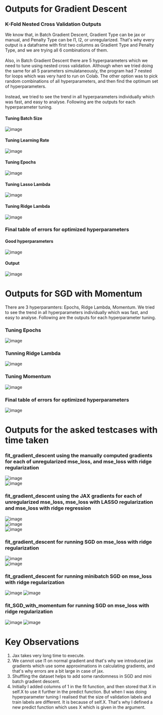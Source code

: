 # Outputs for Gradient Descent

### K-Fold Nested Cross Validation Outputs 
We know that, in Batch Gradient Descent, Gradient Type can be jax or manual, and Penalty Type can be l1, l2, or unregularized. That's why every output is a dataframe with
first two columns as Gradient Type and Penalty Type, and we are trying all 6 combinations of them. <br> <br>
Also, in Batch Gradient Descent there are 5 hyperparameters which we need to tune using nested cross validation. Although when we tried doing the same for all 5 parameters
simulataneously, the program had 7 nested for loops which was very hard to run on Colab. The other option was to pick random combinations of all hyperparameters, and then find
the optimum set of hyperparameters.
<br><br>
Instead, we tried to see the trend in all hyperparameters individually which was fast, and easy to analyse. Following are the outputs for each hyperparameter tuning.
#### Tuning Batch Size
![image](https://user-images.githubusercontent.com/76472249/225251038-fbadad87-4ee3-41ad-99c5-f07c75e3b899.png)

#### Tuning Learning Rate
![image](https://user-images.githubusercontent.com/76472249/225251099-01a9d6ec-49bf-4474-829d-b11de2e08d0d.png)

#### Tuning Epochs
![image](https://user-images.githubusercontent.com/76472249/225251166-bf85c206-4ccc-4356-982f-b5f256a332cd.png)

#### Tuning Lasso Lambda
![image](https://user-images.githubusercontent.com/76472249/225251238-1b3ca975-23ca-45db-abc7-aeb476a92c45.png)

#### Tuning Ridge Lambda
![image](https://user-images.githubusercontent.com/76472249/225251307-e9e5377c-48d5-4cdc-8006-b9535cb0d390.png)

### Final table of errors for optimized hyperparameters
#### Good hyperparameters
![image](https://user-images.githubusercontent.com/76472249/225253292-07a24d23-3eaf-4e56-9fa7-69849ea62ce8.png)
#### Output
![image](https://user-images.githubusercontent.com/76472249/225249945-351d01c5-5392-463a-a431-eec5efe411da.png)

# Outputs for SGD with Momentum
There are 3 hyperparamters: Epochs, Ridge Lambda, Momentum. We tried to see the trend in all hyperparameters individually which was fast, and easy to analyse. Following are the outputs for each hyperparameter tuning.

### Tuning Epochs
![image](https://user-images.githubusercontent.com/76472249/225269135-40872045-146b-4dfd-a7f7-34f498bffc29.png)

### Tunning Ridge Lambda
![image](https://user-images.githubusercontent.com/76472249/225270193-82eaf256-bdf8-4de6-bbc5-5ccfdd2d7656.png)

### Tuning Momentum
![image](https://user-images.githubusercontent.com/76472249/225279942-d3c88e25-4bf7-4d17-876b-da4e5d7d628d.png)

### Final table of errors for optimized hyperparameters
![image](https://user-images.githubusercontent.com/76472249/225280342-0958de5b-ec44-418c-8f07-5a274859b94b.png)

# Outputs for the asked testcases with time taken
### fit_gradient_descent using the manually computed gradients for each of unregularized mse_loss, and mse_loss with ridge regularization
![image](https://user-images.githubusercontent.com/76472249/228420121-a5a7c692-1806-4986-b4fa-18b1f7470574.png)
<br>
![image](https://user-images.githubusercontent.com/76472249/228420325-8662c81e-0b2e-4f85-a980-92c1691891b3.png)

### fit_gradient_descent using the JAX gradients for each of unregularized mse_loss, mse_loss with LASSO regularization and mse_loss with ridge regression
![image](https://user-images.githubusercontent.com/76472249/228420530-0b76aeb5-eca3-4e67-a29f-f9193a5cc8f5.png)
<br>
![image](https://user-images.githubusercontent.com/76472249/228420664-7388e66a-0751-40e6-a6ed-8778f4b534bc.png)
<br>
![image](https://user-images.githubusercontent.com/76472249/228420817-c122949c-d961-49a7-8bde-026592ae5a32.png)

### fit_gradient_descent for running SGD on mse_loss with ridge regularization
![image](https://user-images.githubusercontent.com/76472249/228420958-36f3014f-e8cd-4036-a2a0-21d5d4a16d01.png)
<br>
![image](https://user-images.githubusercontent.com/76472249/228421831-388cc540-727c-4cc8-a7db-390d67acf1c4.png)

### fit_gradient_descent for running minibatch SGD on mse_loss with ridge regularization
![image](https://user-images.githubusercontent.com/76472249/228479326-633311ba-00b7-4208-83ff-cae461d2cf2b.png)
![image](https://user-images.githubusercontent.com/76472249/228479764-56a671a2-bea6-42cc-bccf-4a061495c7e3.png)

### fit_SGD_with_momentum for running SGD on mse_loss with ridge regularization
![image](https://user-images.githubusercontent.com/76472249/228480090-c23aa44c-4703-4390-8c69-f4486635e65d.png)
![image](https://user-images.githubusercontent.com/76472249/228480320-837c48fe-6b91-448e-ae82-e0185aaea643.png)

# Key Observations
1) Jax takes very long time to execute.
2) We cannot use l1 on normal gradient and that's why we introduced jax gradients which use some approximations in calculating gradients, and that's why
errors are a bit large in case of jax.
3) Shuffling the dataset helps to add some randomness in SGD and mini batch gradient descent.
4) Initially I added columns of 1 in the fit function, and then stored that X in self.X to use it further in the predict function. But when I was doing hyperparameter tuning I realised that the size of validation labels and train labels are different. It is because of self.X. That's why I defined a new predict function which uses X which is given in the argument. 
